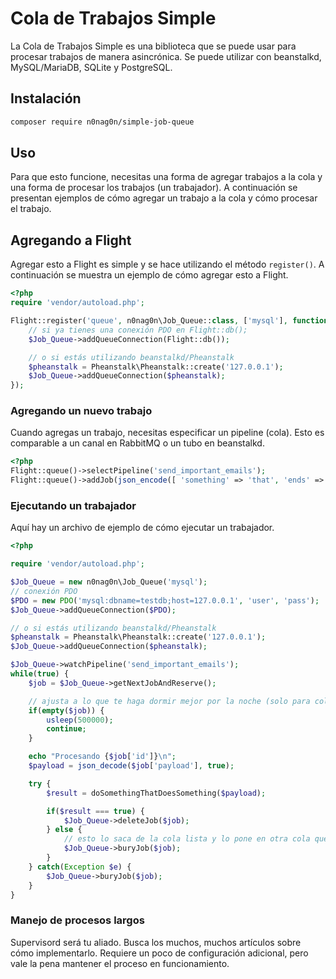 # Cola de Trabajos Simple

La Cola de Trabajos Simple es una biblioteca que se puede usar para procesar trabajos de manera asincrónica. Se puede utilizar con beanstalkd, MySQL/MariaDB, SQLite y PostgreSQL.

## Instalación
```bash
composer require n0nag0n/simple-job-queue
```

## Uso

Para que esto funcione, necesitas una forma de agregar trabajos a la cola y una forma de procesar los trabajos (un trabajador). A continuación se presentan ejemplos de cómo agregar un trabajo a la cola y cómo procesar el trabajo.

## Agregando a Flight

Agregar esto a Flight es simple y se hace utilizando el método `register()`. A continuación se muestra un ejemplo de cómo agregar esto a Flight.

```php
<?php
require 'vendor/autoload.php';

Flight::register('queue', n0nag0n\Job_Queue::class, ['mysql'], function($Job_Queue) {
	// si ya tienes una conexión PDO en Flight::db();
	$Job_Queue->addQueueConnection(Flight::db());

	// o si estás utilizando beanstalkd/Pheanstalk
	$pheanstalk = Pheanstalk\Pheanstalk::create('127.0.0.1');
	$Job_Queue->addQueueConnection($pheanstalk);
});
```

### Agregando un nuevo trabajo

Cuando agregas un trabajo, necesitas especificar un pipeline (cola). Esto es comparable a un canal en RabbitMQ o un tubo en beanstalkd.

```php
<?php
Flight::queue()->selectPipeline('send_important_emails');
Flight::queue()->addJob(json_encode([ 'something' => 'that', 'ends' => 'up', 'a' => 'string' ]));
```

### Ejecutando un trabajador

Aquí hay un archivo de ejemplo de cómo ejecutar un trabajador.
```php
<?php

require 'vendor/autoload.php';

$Job_Queue = new n0nag0n\Job_Queue('mysql');
// conexión PDO
$PDO = new PDO('mysql:dbname=testdb;host=127.0.0.1', 'user', 'pass');
$Job_Queue->addQueueConnection($PDO);

// o si estás utilizando beanstalkd/Pheanstalk
$pheanstalk = Pheanstalk\Pheanstalk::create('127.0.0.1');
$Job_Queue->addQueueConnection($pheanstalk);

$Job_Queue->watchPipeline('send_important_emails');
while(true) {
	$job = $Job_Queue->getNextJobAndReserve();

	// ajusta a lo que te haga dormir mejor por la noche (solo para colas de base de datos, beanstalkd no necesita esta declaración if)
	if(empty($job)) {
		usleep(500000);
		continue;
	}

	echo "Procesando {$job['id']}\n";
	$payload = json_decode($job['payload'], true);

	try {
		$result = doSomethingThatDoesSomething($payload);

		if($result === true) {
			$Job_Queue->deleteJob($job);
		} else {
			// esto lo saca de la cola lista y lo pone en otra cola que se puede recoger y "patentar" más tarde.
			$Job_Queue->buryJob($job);
		}
	} catch(Exception $e) {
		$Job_Queue->buryJob($job);
	}
}
```

### Manejo de procesos largos

Supervisord será tu aliado. Busca los muchos, muchos artículos sobre cómo implementarlo. Requiere un poco de configuración adicional, pero vale la pena mantener el proceso en funcionamiento.